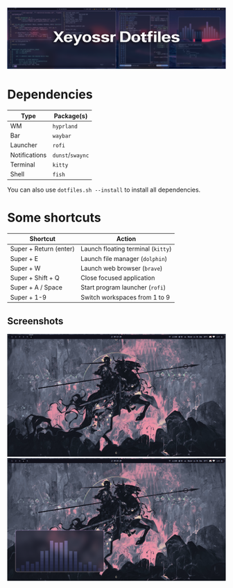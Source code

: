 ![dotfiles](pr/dotfiles.png)

# Dependencies

| Type          | Package(s)       |
| ------------- | ---------------- |
| WM            | `hyprland`       |
| Bar           | `waybar`         |
| Launcher      | `rofi`           |
| Notifications | `dunst`/`swaync` |
| Terminal      | `kitty`          |
| Shell         | `fish`           |

You can also use `dotfiles.sh --install` to install all dependencies.

# Some shortcuts

| Shortcut               | Action                             |
| ---------------------- | ---------------------------------- |
| Super + Return (enter) | Launch floating terminal (`kitty`) |
| Super + E              | Launch file manager (`dolphin`)    |
| Super + W              | Launch web browser (`brave`)       |
| Super + Shift + Q      | Close focused application          |
| Super + A / Space      | Start program launcher (`rofi`)    |
| Super + 1-9            | Switch workspaces from 1 to 9      |

## Screenshots

![hyprland](pr/1.png)
![hyprland](pr/2.png)
